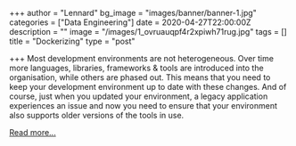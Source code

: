 +++
author = "Lennard"
bg_image = "images/banner/banner-1.jpg"
categories = ["Data Engineering"]
date = 2020-04-27T22:00:00Z
description = ""
image = "/images/1_ovruauqpf4r2xpiwh71rug.jpg"
tags = []
title = "Dockerizing"
type = "post"

+++
Most development environments are not heterogeneous. Over time more languages, libraries, frameworks & tools are introduced into the organisation, while others are phased out. This means that you need to keep your development environment up to date with these changes. And of course, just when you updated your environment, a legacy application experiences an issue and now you need to ensure that your environment also supports older versions of the tools in use.

[Read more...](https://www.blokje5.dev/posts/dockerizing-your-development-environment/) 
